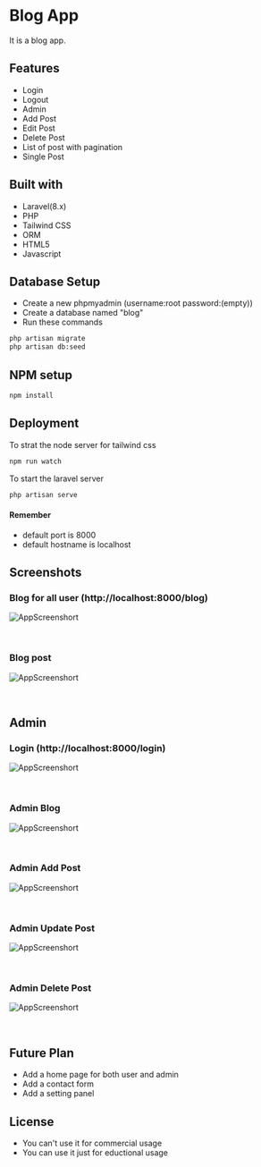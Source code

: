 
# Blog App

It is a blog app.



## Features
- Login
- Logout
- Admin
- Add Post
- Edit Post
- Delete Post
- List of post with pagination
- Single Post


## Built with
- Laravel(8.x)
- PHP
- Tailwind CSS
- ORM
- HTML5
- Javascript
## Database Setup
- Create a new phpmyadmin (username:root password:(empty))
- Create a database named "blog"
- Run these commands
```bash
php artisan migrate
php artisan db:seed
```
## NPM setup
```bash
npm install
```

## Deployment

To strat the node server for tailwind css

```bash
npm run watch
```
To start the laravel server

```bash
php artisan serve
```

#### Remember
- default port is 8000 
- default hostname is localhost

## Screenshots
### Blog for all user (http://localhost:8000/blog)

![AppScreenshort](https://github.com/Argha-Nilanjon-Nondi/blog-app-laravel/blob/master/screenshot/public_blog.png?raw=true)

<br>

### Blog post

![AppScreenshort](https://github.com/Argha-Nilanjon-Nondi/blog-app-laravel/blob/master/screenshot/single_blog_post.png?raw=true)

<br>

## Admin
### Login (http://localhost:8000/login)

![AppScreenshort](https://github.com/Argha-Nilanjon-Nondi/blog-app-laravel/blob/master/screenshot/login.png?raw=true)

<br>

### Admin Blog

![AppScreenshort](https://github.com/Argha-Nilanjon-Nondi/blog-app-laravel/blob/master/screenshot/admin_blog.png?raw=true)

<br>

### Admin Add Post

![AppScreenshort](https://github.com/Argha-Nilanjon-Nondi/blog-app-laravel/blob/master/screenshot/admin_post_add.png?raw=true)

<br>

### Admin Update Post

![AppScreenshort](https://github.com/Argha-Nilanjon-Nondi/blog-app-laravel/blob/master/screenshot/admin_post_update.png?raw=true)

<br>

### Admin Delete Post

![AppScreenshort](https://github.com/Argha-Nilanjon-Nondi/blog-app-laravel/blob/master/screenshot/admin_post_delete.png?raw=true)

<br>

## Future Plan
- Add a home page for both user and admin
- Add a contact form
- Add a setting panel 

## License
- You can't use it for commercial usage
- You can use it just for eductional usage